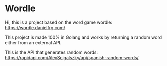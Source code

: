 # Wordle

Hi, this is a project based on the word game wordle: https://wordle.danielfrg.com/

This project is made 100% in Golang and works by returning a random word either from an external API. 

This is the API that generates random words: https://rapidapi.com/AlexScigalszky/api/spanish-random-words/
